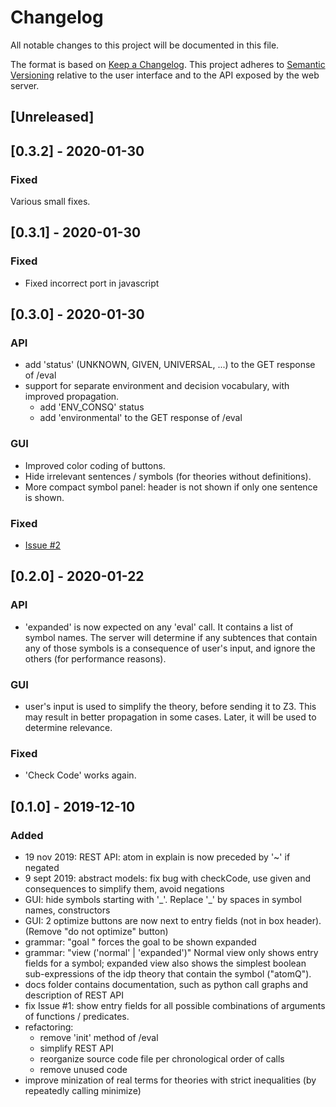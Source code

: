 # Changelog
All notable changes to this project will be documented in this file.

The format is based on [Keep a Changelog](https://keepachangelog.com/en/1.0.0/).
This project adheres to [Semantic Versioning](https://semver.org/spec/v2.0.0.html) relative to the user interface and to the API exposed by the web server.


## [Unreleased]

## [0.3.2] - 2020-01-30
### Fixed

Various small fixes.

## [0.3.1] - 2020-01-30
### Fixed

* Fixed incorrect port in javascript

## [0.3.0] - 2020-01-30
### API

* add 'status' (UNKNOWN, GIVEN, UNIVERSAL, ...) to the GET response of /eval
* support for separate environment and decision vocabulary, with improved propagation.
    * add 'ENV_CONSQ' status
    * add 'environmental' to the GET response of /eval

### GUI

* Improved color coding of buttons.  
* Hide irrelevant sentences / symbols (for theories without definitions).
* More compact symbol panel: header is not shown if only one sentence is shown.

### Fixed

* [Issue #2](https://gitlab.com/krr/autoconfigz3/issues/2)

## [0.2.0] - 2020-01-22
### API

* 'expanded' is now expected on any 'eval' call.  It contains a list of symbol names. The server will determine if any subtences that contain any of those symbols is a consequence of user's input, and ignore the others (for performance reasons).

### GUI

* user's input is used to simplify the theory, before sending it to Z3. This may result in better propagation in some cases.  Later, it will be used to determine relevance.

### Fixed

* 'Check Code' works again.

## [0.1.0] - 2019-12-10
### Added

* 19 nov 2019: REST API: atom in explain is now preceded by '~' if negated
* 9 sept 2019: abstract models: fix bug with checkCode, use given and consequences to simplify them, avoid negations
* GUI: hide symbols starting with '\_'.  Replace '\_' by spaces in symbol names, constructors
* GUI: 2 optimize buttons are now next to entry fields (not in box header).  (Remove "do not optimize" button)
* grammar: "goal <symbol>" forces the goal to be shown expanded
* grammar: "view ('normal' | 'expanded')"  Normal view only shows entry fields for a symbol; expanded view also shows the simplest boolean sub-expressions of the idp theory that contain the symbol ("atomQ").
* docs folder contains documentation, such as python call graphs and description of REST API
* fix Issue #1: show entry fields for all possible combinations of arguments of functions / predicates.
* refactoring:
    * remove 'init' method of /eval
    * simplify REST API
    * reorganize source code file per chronological order of calls
    * remove unused code
* improve minization of real terms for theories with strict inequalities (by repeatedly calling minimize)

